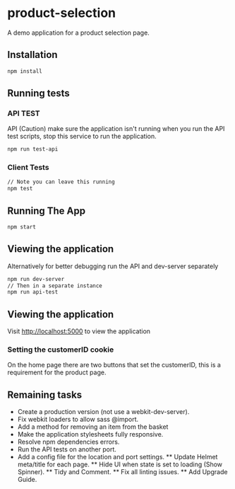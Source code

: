 # product-selection
A demo application for a product selection page.

## Installation
```bash
npm install
```
## Running tests
### API TEST
API (Caution) make sure the application isn't running when you run the API test scripts, stop this service to run the application.

```bash
npm run test-api
```

### Client Tests
```bash
// Note you can leave this running
npm test
```

## Running The App
```bash
npm start
```

## Viewing the application
Alternatively for better debugging run the API and dev-server separately
```bash
npm run dev-server
// Then in a separate instance
npm run api-test
```

## Viewing the application
Visit [http://localhost:5000](http://localhost:5000) to view the application

### Setting the customerID cookie
On the home page there are two buttons that set the customerID,
this is a requirement for the product page.

## Remaining tasks
* Create a production version (not use a webkit-dev-server).
* Fix webkit loaders to allow sass @import.
* Add a method for removing an item from the basket
* Make the application stylesheets fully responsive.
* Resolve npm dependencies errors.
* Run the API tests on another port.
* Add a config file for the location and port settings.
** Update Helmet meta/title for each page.
** Hide UI when state is set to loading (Show Spinner).
** Tidy and Comment.
** Fix all linting issues.
** Add Upgrade Guide.
